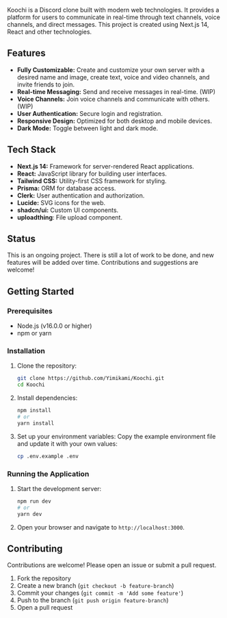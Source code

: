 Koochi is a Discord clone built with modern web technologies. It provides a platform for users to communicate in real-time through text channels, voice channels, and direct messages. This project is created using Next.js 14, React and other technologies.

## Features

- **Fully Customizable:** Create and customize your own server with a desired name and image, create text, voice and video channels, and invite friends to join.
- **Real-time Messaging:** Send and receive messages in real-time. (WIP)
- **Voice Channels:** Join voice channels and communicate with others. (WIP)
- **User Authentication:** Secure login and registration.
- **Responsive Design:** Optimized for both desktop and mobile devices.
- **Dark Mode:** Toggle between light and dark mode.

## Tech Stack

- **Next.js 14:** Framework for server-rendered React applications.
- **React:** JavaScript library for building user interfaces.
- **Tailwind CSS:** Utility-first CSS framework for styling.
- **Prisma:** ORM for database access.
- **Clerk:** User authentication and authorization.
- **Lucide:** SVG icons for the web.
- **shadcn/ui:** Custom UI components.
- **uploadthing**: File upload component.

## Status

This is an ongoing project. There is still a lot of work to be done, and new features will be added over time. Contributions and suggestions are welcome!

## Getting Started

### Prerequisites

- Node.js (v16.0.0 or higher)
- npm or yarn

### Installation

1. Clone the repository:

   ```bash
   git clone https://github.com/Yimikami/Koochi.git
   cd Koochi
   ```

2. Install dependencies:

   ```bash
   npm install
   # or
   yarn install
   ```

3. Set up your environment variables:
   Copy the example environment file and update it with your own values:

   ```bash
   cp .env.example .env
   ```

### Running the Application

1. Start the development server:

   ```bash
   npm run dev
   # or
   yarn dev
   ```

2. Open your browser and navigate to `http://localhost:3000`.

## Contributing

Contributions are welcome! Please open an issue or submit a pull request.

1. Fork the repository
2. Create a new branch (`git checkout -b feature-branch`)
3. Commit your changes (`git commit -m 'Add some feature'`)
4. Push to the branch (`git push origin feature-branch`)
5. Open a pull request
